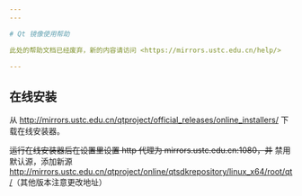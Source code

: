 ```yaml
---
---

# Qt 镜像使用帮助

此处的帮助文档已经废弃，新的内容请访问 <https://mirrors.ustc.edu.cn/help/>

---
```


## 在线安装

从 <http://mirrors.ustc.edu.cn/qtproject/official_releases/online_installers/> 下载在线安装器。

~~运行在线安装器后在设置里设置 http 代理为 mirrors.ustc.edu.cn:1080，并~~ 禁用默认源，添加新源 <http://mirrors.ustc.edu.cn/qtproject/online/qtsdkrepository/linux_x64/root/qt/>（其他版本注意更改地址）
